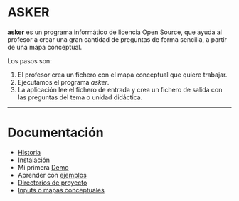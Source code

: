 
# ASKER

**asker** es un programa informático de licencia Open Source,
que ayuda al profesor a crear una gran cantidad de preguntas
de forma sencilla, a partir de una mapa conceptual.

Los pasos son:
1. El profesor crea un fichero con el mapa conceptual que quiere trabajar.
2. Ejecutamos el programa *asker*.
3. La aplicación lee el fichero de entrada y crea un fichero de salida con las preguntas del tema o unidad didáctica.

---

# Documentación

* [Historia](./historia.md)
* [Instalación](./instalar/README.md)
* Mi primera [Demo](./demo/README.md)
* Aprender con [ejemplos](./ejemplos/README.md)
* [Directorios de proyecto](./directorios.md)
* [Inputs o mapas conceptuales](./input.md)
